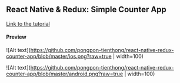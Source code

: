 ## React Native & Redux: Simple Counter App
[Link to the tutorial](https://rants.broonix.ca/getting-started-with-react-native-and-redux/)


#### Preview
![Alt text](https://github.com/pongpon-tienthong/react-native-redux-counter-app/blob/master/ios.png?raw=true | width=100)

![Alt text](https://github.com/pongpon-tienthong/react-native-redux-counter-app/blob/master/android.png?raw=true | width=100)

